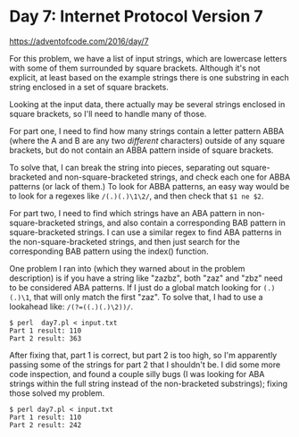 # Day 7: Internet Protocol Version 7

<https://adventofcode.com/2016/day/7>

For this problem, we have a list of input strings, which are lowercase
letters with some of them surrounded by square brackets. Although it's not
explicit, at least based on the example strings there is one substring in
each string enclosed in a set of square brackets.

Looking at the input data, there actually may be several strings enclosed in
square brackets, so I'll need to handle many of those.

For part one, I need to find how many strings contain a letter pattern ABBA
(where the A and B are any two *different* characters) outside of any square
brackets, but do not contain an ABBA pattern inside of square brackets.

To solve that, I can break the string into pieces, separating out
square-bracketed and non-square-bracketed strings, and check each one for
ABBA patterns (or lack of them.) To look for ABBA patterns, an easy way
would be to look for a regexes like `/(.)(.)\1\2/`, and then check that
`$1 ne $2`.

For part two, I need to find which strings have an ABA pattern in
non-square-bracketed strings, and also contain a corresponding BAB pattern
in square-bracketed strings. I can use a similar regex to find ABA patterns
in the non-square-bracketed strings, and then just search for the
corresponding BAB pattern using the index() function.

One problem I ran into (which they warned about in the problem description)
is if you have a string like "zazbz", both "zaz" and "zbz" need to be
considered ABA patterns. If I just do a global match looking for
`(.)(.)\1`, that will only match the first "zaz". To solve that, I had to
use a lookahead like: `/(?=((.)(.)\2))/`.

```
$ perl  day7.pl < input.txt 
Part 1 result: 110
Part 2 result: 363
```

After fixing that, part 1 is correct, but part 2 is too high, so I'm
apparently passing some of the strings for part 2 that I shouldn't be.
I did some more code inspection, and found a couple silly bugs (I was
looking for ABA strings within the full string instead of the non-bracketed
substrings); fixing those solved my problem.

```
$ perl day7.pl < input.txt 
Part 1 result: 110
Part 2 result: 242
```
